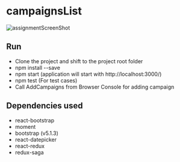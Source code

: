 # campaignsList
![assignmentScreenShot](https://user-images.githubusercontent.com/15338471/161941814-de56981e-2ece-46e9-a016-b0acda5a441c.png)

## Run
- Clone the project and shift to the project root folder
- npm install --save
- npm start (application will start with http://localhost:3000/)
- npm test (For test cases)
- Call AddCampaigns from Browser Console for adding campaign

## Dependencies used
- react-bootstrap
- moment
- bootstrap (v5.1.3)
- react-datepicker
- react-redux
- redux-saga
